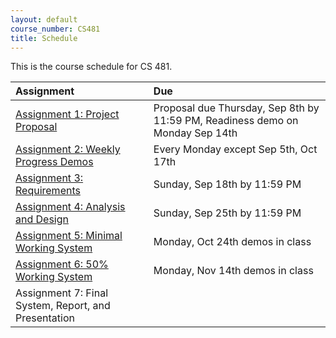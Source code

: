 ```yaml
---
layout: default
course_number: CS481
title: Schedule
---
```


This is the course schedule for CS 481.

**Assignment** | **Due**
:--------------|:---------
[Assignment 1: Project Proposal](assign/assign01.html)                       | Proposal due Thursday, Sep 8th by 11:59 PM, Readiness demo on Monday Sep 14th
[Assignment 2: Weekly Progress Demos](assign/assign02.html)                  | Every Monday except Sep 5th, Oct 17th
[Assignment 3: Requirements](assign/assign03.html)                           | Sunday, Sep 18th by 11:59 PM 
[Assignment 4: Analysis and Design](assign/assign04.html)                    | Sunday, Sep 25th by 11:59 PM
[Assignment 5: Minimal Working System](assign/assign05.html)                 | Monday, Oct 24th demos in class 
[Assignment 6: 50% Working System](assign/assign06.html)                     | Monday, Nov 14th demos in class 
Assignment 7: Final System, Report, and Presentation                         | 


<!--
Old Fall 2015 Schedule
----- ----- ----- ----- ----- ----- 
[Assignment 7: Final System, Report, and Presentation](assign/assign07.html) | See assignment description
-->
